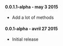 #### 0.0.1.1-alpha - may 3 2015
* Add a lot of methods

#### 0.0.1-alpha - avril 27 2015
* Initial release

